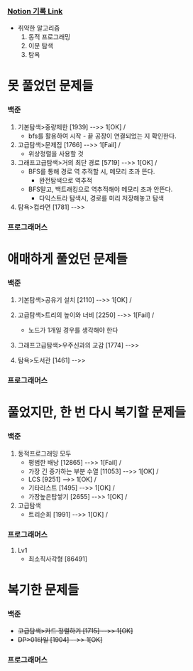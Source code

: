 ### [Notion 기록 Link](https://jnam.notion.site/3a57997df12848f093fb434e7fef4c4c)

- 취약한 알고리즘
  1. 동적 프로그래밍
  2. 이분 탐색
  3. 탐욕

# 못 풀었던 문제들

### 백준

1. 기본탐색>중량제한 [1939] -->> 1[OK] /
   - bfs를 활용하여 시작 - 끝 공장이 연결되었는 지 확인한다.
2. 고급탐색>문제집 [1766] -->> 1[Fail] /
   - 위상정렬을 사용할 것
3. 그래프고급탐색>거의 최단 경로 [5719] -->> 1[OK] /
   - BFS를 통해 경로 역 추적할 시, 메모리 초과 뜬다.
     - 완전탐색으로 역추적
   - BFS말고, 백트래킹으로 역추적해야 메모리 초과 안뜬다.
     - 다익스트라 탐색시, 경로를 미리 저장해놓고 탐색
4. 탐욕>컵라면 [1781] -->>

### 프로그래머스

# 애매하게 풀었던 문제들

### 백준

1. 기본탐색>공유기 설치 [2110] -->> 1[OK] /

2. 고급탐색>트리의 높이와 너비 [2250] -->> 1[Fail] /

   - 노드가 1개일 경우를 생각해야 한다

3. 그래프고급탐색>우주신과의 교감 [1774] -->>
4. 탐욕>도서관 [1461] -->>

### 프로그래머스

# 풀었지만, 한 번 다시 복기할 문제들

### 백준

1. 동적프로그래밍 모두
   - 평범한 배낭 [12865] -->> 1[Fail] /
   - 가장 긴 증가하는 부분 수열 [11053] -->> 1[OK] /
   - LCS [9251] -->> 1[OK] /
   - 기타리스트 [1495] -->> 1[OK] /
   - 가장높은탑쌓기 [2655] -->> 1[OK] /
2. 고급탐색
   - 트리순회 [1991] -->> 1[OK] /

### 프로그래머스

1. Lv1
   - 최소직사각형 [86491]

# 복기한 문제들

### 백준

- ~~고급탐색>카드 정렬하기 [1715] -->> 1[OK]~~
- ~~DP>01타일 [1904] -->> 1[OK]~~

### 프로그래머스
